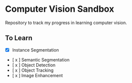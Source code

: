 # Computer Vision Sandbox

Repository to track my progress in learning computer vision.

## To Learn

- [x] Instance Segmentation
- [ x ] Semantic Segmentation
- [ x ] Object Detection
- [ x ] Object Tracking
- [ x ] Image Enhancement
